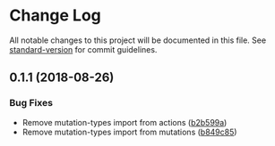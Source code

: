 # Change Log

All notable changes to this project will be documented in this file. See [standard-version](https://github.com/conventional-changelog/standard-version) for commit guidelines.

<a name="0.1.1"></a>
## 0.1.1 (2018-08-26)


### Bug Fixes

* Remove mutation-types import from actions ([b2b599a](https://github.com/paulgv/vue-cli-plugin-vuex-module-generator/commit/b2b599a))
* Remove mutation-types import from mutations ([b849c85](https://github.com/paulgv/vue-cli-plugin-vuex-module-generator/commit/b849c85))
